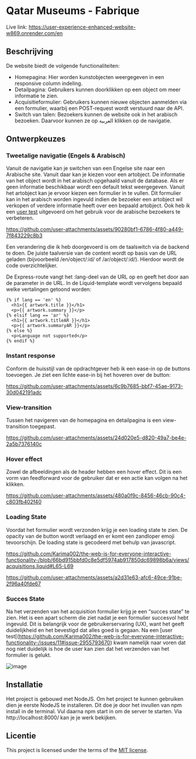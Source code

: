 
# Qatar Museums - Fabrique
Live link: https://user-experience-enhanced-website-w869.onrender.com/en


## Beschrijving

De website biedt de volgende functionaliteiten:

- Homepagina: Hier worden kunstobjecten weergegeven in een responsive column indeling.
- Detailpagina: Gebruikers kunnen doorklikken op een object om meer informatie te zien.
- Acquisitieformulier: Gebruikers kunnen nieuwe objecten aanmelden via een formulier, waarbij een POST-request wordt verstuurd naar de API.
- Switch van talen: Bezoekers kunnen de website ook in het arabisch bezoeken. Daarvoor kunnen ze op العربية klikken op de navigatie.


## Ontwerpkeuzes
### Tweetalige navigatie (Engels & Arabisch)
Vanuit de navigatie kan je switchen van een Engelse site naar een Arabische site. Vanuit daar kan je kiezen voor een artobject. De informatie van het object wordt in het arabisch opgehaald vanuit de database. Als er geen informatie beschikbaar wordt een default tekst weergegeven. Vanuit het artobject kan je ervoor kiezen een formulier in te vullen. Dit formulier kan in het arabisch worden ingevuld indien de bezoeker een artobject wil verkopen of verdere informatie heeft over een bepaald artobject. Ook heb ik een [user test](https://github.com/Karima002/the-web-is-for-everyone-interactive-functionality-/issues/16) uitgevoerd om het gebruik voor de arabische bezoekers te verbeteren.

https://github.com/user-attachments/assets/90280bf1-6786-4f80-a449-7f843229c8b3

Een verandering die ik heb doorgevoerd is om de taalswitch via de backend te doen. De juiste taalversie van de content wordt op basis van de URL geladen (bijvoorbeeld /en/object/:id/ of /ar/object/:id/). Hierdoor wordt de code overzichtelijker. 

De Express-route vangt het :lang-deel van de URL op en geeft het door aan de parameter in de URL. In de Liquid-template wordt vervolgens bepaald welke vertalingen getoond worden:

``` LIQUID.JS
{% if lang == 'en' %}
  <h1>{{ artwork.title }}</h1>
  <p>{{ artwork.summary }}</p>
{% elsif lang == 'ar' %}
  <h1>{{ artwork.titleAR }}</h1>
  <p>{{ artwork.summaryAR }}</p>
{% else %}
  <p>Language not supported</p>
{% endif %}
```


### Instant response
Conform de huisstijl van de opdrachtgever heb ik een ease-in op de buttons toevoegen. Je ziet een lichte ease-in bij het hoveren over de button:

https://github.com/user-attachments/assets/6c9b7685-bbf7-45ae-9173-30d042191adc



### View-transition
Tussen het navigeren van de homepagina en detailpagina is een view-transition toegepast.

https://github.com/user-attachments/assets/24d020e5-d820-49a7-be4e-2a5b7376140c


### Hover effect
Zowel de afbeeldingen als de header hebben een hover effect. Dit is een vorm van feedforward voor de gebruiker dat er een actie kan volgen na het klikken. 

https://github.com/user-attachments/assets/480a0f9c-8456-46cb-90c4-c803fb402f40


### Loading State
Voordat het formulier wordt verzonden krijg je een loading state te zien. De opacity van de button wordt verlaagd en er komt een zandloper emoji tevoorschijn. De loading state is gecodeerd met behulp van javascript.

https://github.com/Karima002/the-web-is-for-everyone-interactive-functionality-/blob/66bd915bbfd0c8e5df5974ab917850dc69898b6a/views/acquisitions.liquid#L65-L69

https://github.com/user-attachments/assets/a2d31e63-afc6-49ce-91be-2f96a40fde67


### Succes State
Na het verzenden van het acquisition formulier krijg je een “succes state”  te zien. Het is een apart scherm die ziet nadat je een formulier succesvol hebt ingevuld. Dit is belangrijk voor de gebruikerservaring (UX), want het geeft duidelijkheid en het bevestigd dat alles goed is gegaan. Na een [user test[(https://github.com/Karima002/the-web-is-for-everyone-interactive-functionality-/issues/11#issue-2955793670) kwam namelijk naar voren dat nog niet duidelijk is hoe de user kan zien dat het verzenden van het formulier is gelukt. 

![image](https://github.com/user-attachments/assets/1f615669-9414-4b77-a6f7-85189ad3a813)


## Installatie
<!-- Bij Installatie staat hoe een andere developer aan jouw repo kan werken -->
Het project is gebouwd met NodeJS. Om het project te kunnen gebruiken dien je eerste NodeJS te installeren. Dit doe je door het invullen van npm install in de terminal. Vul daarna npm start in om de server te starten. Via http://localhost:8000/ kan je je werk bekijken. 

## Licentie

This project is licensed under the terms of the [MIT license](./LICENSE).
